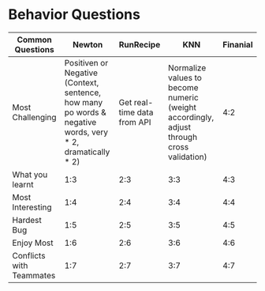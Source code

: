 # Behavior Questions

| Common Questions | Newton | RunRecipe | KNN | Finanial |
| -- | -- | -- | -- | -- |
| Most Challenging | Positiven or Negative (Context, sentence, how many po words & negative words, very * 2, dramatically * 2) | Get real-time data from API | Normalize values to become numeric (weight accordingly, adjust through cross validation) | 4:2 |
| What you learnt | 1:3 | 2:3 | 3:3 | 4:3 |
| Most Interesting | 1:4 | 2:4 | 3:4 | 4:4 |
| Hardest Bug | 1:5 | 2:5 | 3:5 | 4:5 |
| Enjoy Most | 1:6 | 2:6 | 3:6 | 4:6 |
| Conflicts with Teammates | 1:7 | 2:7 | 3:7 | 4:7 |
